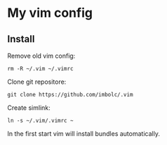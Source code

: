 My vim config
=============

Install
-------

Remove old vim config:

    rm -R ~/.vim ~/.vimrc

Clone git repositore:

    git clone https://github.com/imbolc/.vim

Create simlink:
    
    ln -s ~/.vim/.vimrc ~


In the first start vim will install bundles automatically.

